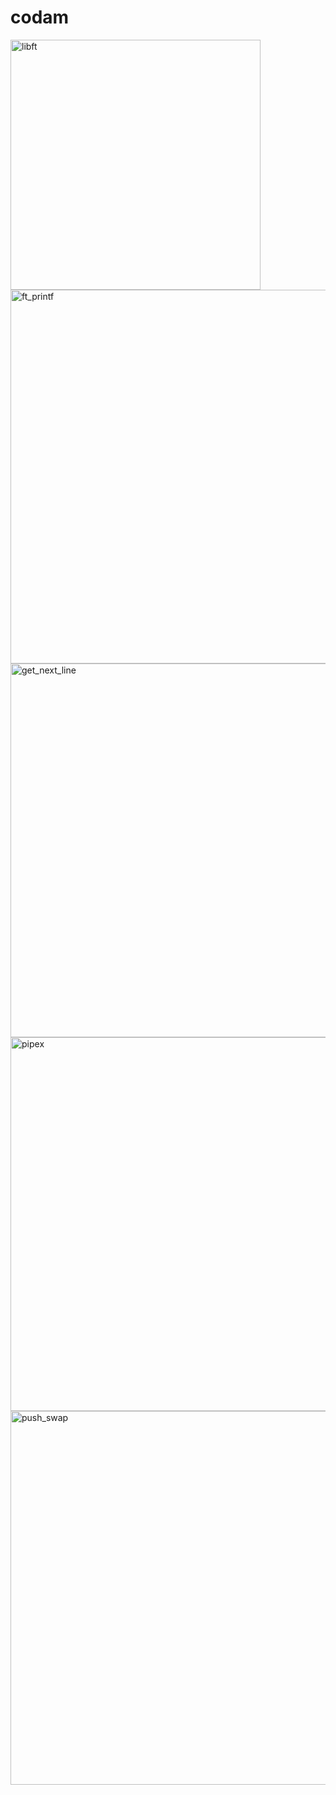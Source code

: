 # codam
<img width="400" alt="libft" src="https://user-images.githubusercontent.com/95487148/156527154-e53eb2b2-d8bc-4232-98e5-4297ef7489c5.png">


<img width="598" alt="ft_printf" src="https://user-images.githubusercontent.com/95487148/156527570-194b3e4c-4800-4c51-a654-8ac077aabd12.png">

<img width="598" alt="get_next_line" src="https://user-images.githubusercontent.com/95487148/156527587-4f762bed-2be0-482e-8e1c-a90c56fa370d.png">

<img width="598" alt="pipex" src="https://user-images.githubusercontent.com/95487148/156527597-9f93def8-5e64-4440-a3a1-52cea4e95828.png">

<img width="598" alt="push_swap" src="https://user-images.githubusercontent.com/95487148/156527605-c563fc77-ef78-47e5-a81a-1aa1544574fe.png">
